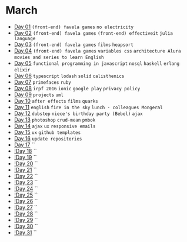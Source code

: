 # March

 - [Day 01](03-01-2016.md) `(front-end) favela games` `no electricity`
 - [Day 02](03-02-2016.md) `(front-end) favela games` `(front-end) effectiveit` `julia language`
 - [Day 03](03-03-2016.md) `(front-end) favela games` `films` `heapsort`
 - [Day 04](03-04-2016.md) `(front-end) favela games` `variables css` `architecture Alura` `movies and series to learn English`
 - [Day 05](03-05-2016.md) `functional programming in javascript` `nosql` `haskell` `erlang` `elixir`
 - [Day 06](03-06-2016.md) `typescript` `lodash` `solid` `calisthenics`
 - [Day 07](03-07-2016.md) `primefaces` `ruby`
 - [Day 08](03-08-2016.md) `irpf 2016` `ionic` `google play` `privacy policy`
 - [Day 09](03-09-2016.md) `projects` `uml`
 - [Day 10](03-10-2016.md) `after effects` `films` `quarks`
 - [Day 11](03-11-2016.md) `english` `fire in the sky` `lunch - colleagues Mongeral`
 - [Day 12](03-12-2016.md) `dubstep` `niece's birthday party (Bebel)` `ajax`
 - [Day 13](03-13-2016.md) `photoshop` `crud-mean` `pmbok`
 - [Day 14](03-14-2016.md) `ajax` `ux` `responsive emails`
 - [Day 15](03-15-2016.md) `ux` `github templates`
 - [Day 16](03-16-2016.md) `update repositories`
 - [Day 17](03-17-2016.md) ``
 - [!Day 18](03-18-2016.md) ``
 - [!Day 19](03-19-2016.md) ``
 - [!Day 20](03-20-2016.md) ``
 - [!Day 21](03-21-2016.md) ``
 - [!Day 22](03-22-2016.md) ``
 - [!Day 23](03-23-2016.md) ``
 - [!Day 24](03-24-2016.md) ``
 - [!Day 25](03-25-2016.md) ``
 - [!Day 26](03-26-2016.md) ``
 - [!Day 27](03-27-2016.md) ``
 - [!Day 28](03-28-2016.md) ``
 - [!Day 29](03-29-2016.md) ``
 - [!Day 30](03-30-2016.md) ``
 - [!Day 31](03-31-2016.md) ``
